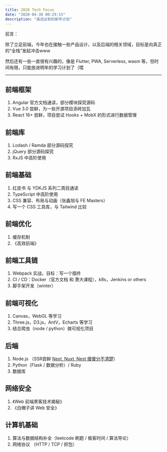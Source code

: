 ```yaml
---
title: 2020 Tech Focus
date: "2020-04-30 00:29:15"
description: "虽迟必到的新年计划"
---
```


前言：

除了立足前端，今年也在接触一些产品设计，以及后端的相关领域，目标是向真正的“全栈”发起冲击www

然后还有一些一直很有兴趣的，像是 Flutter, PWA, Serverless, wasm 等，但时间有限，只能放进明年的学习计划了（喂

---

## 前端框架

1. Angular 官方文档通读，部分模块探究源码
2. Vue 3.0 尝鲜，为一些开源项目添砖加瓦
3. React 16+ 尝鲜，项目尝试 Hooks + MobX 的形式进行数据管理

## 前端库

1. Lodash / Ramda 部分源码探究
2. jQuery 部分源码探究
3. RxJS 中高阶使用

## 前端基础

1. 红皮书 与 YDKJS 系列二周目通读
2. TypeScript 中高阶使用
3. CSS 兼容、布局与动画（张鑫旭与 FE Masters）
4. 写一个 CSS 工具库，与 Tailwind 比较

## 前端优化

1. 缓存机制
2. 《高效前端》

## 前端工具链

1. Webpack 实战，目标：写一个插件
2. CI / CD：Docker（官方文档 和 萧大课程），k8s，Jenkins or others
3. 脚手架开发（winter）

## 前端可视化

1. Canvas，WebGL 等学习
2. Three.js，D3.js，AntV，Echarts 等学习
3. 结合爬虫（node / python）做可视化项目

## 后端

1. Node.js （SSR尝鲜 [Next, Nuxt, Nest 傻傻分不清楚](https://nodesource.com/blog/next-nuxt-nest/)）
2. Python（Flask / 数据分析）/ Ruby
3. 数据库

## 网络安全

1. 《Web 前端黑客技术揭秘》
2. 《白帽子讲 Web 安全》

## 计算机基础

1. 算法与数据结构补全（leetcode 刷题 / 极客时间 / 算法导论）
2. 网络协议 （HTTP / TCP / 抓包）
